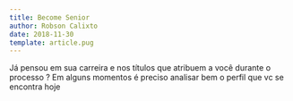 ```yaml
---
title: Become Senior
author: Robson Calixto
date: 2018-11-30
template: article.pug
---
```


J&aacute; pensou em sua carreira e nos t&iacute;tulos que atribuem a voc&ecirc; durante o processo ? Em alguns momentos &eacute; preciso analisar bem o perfil que vc se encontra hoje
